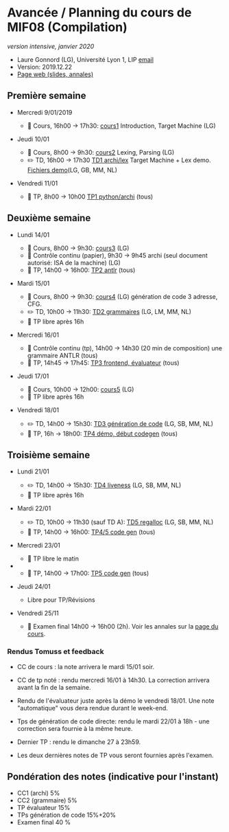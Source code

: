 # Avancée / Planning du cours de MIF08 (Compilation)
_version intensive, janvier 2020_

  * Laure Gonnord (LG), Université Lyon 1, LIP [email](mailto:laure.gonnord@univ-lyon1.fr)
  * Version: 2019.12.22
  * [Page web (slides, annales)](https://compil-lyon.gitlabpages.inria.fr/compil-lyon/)

## Première semaine

  - Mercredi 9/01/2019
     - :book: Cours, 16h00 -> 17h30:
       [cours1](http://laure.gonnord.org/pro/teaching/MIF08_Compil1819/mif08_all_slides4p.pdf)
       Introduction, Target Machine (LG)
 
  - Jeudi 10/01
     - :book: Cours, 8h00 -> 9h30:
       [cours2](http://laure.gonnord.org/pro/teaching/MIF08_Compil1819/mif08_all_slides4p.pdf)
       Lexing, Parsing (LG)
	 - :pencil2: TD, 16h00 -> 17h30 [TD1
       archi/lex](http://laure.gonnord.org/pro/teaching/MIF08_Compil1819/cahier_exos_MIF08.pdf)
       Target Machine + Lex demo. [Fichiers demo](http://laure.gonnord.org/pro/teaching/MIF08_Compil1819/ANTLR-demolex.tgz)(LG, GB,
       MM, NL)
   
  - Vendredi 11/01
	 - :hammer: TP, 8h00 -> 10h00 [TP1 python/archi](http://laure.gonnord.org/pro/teaching/MIF08_Compil1819/mif08_tp1.pdf) (tous)

## Deuxième semaine

  - Lundi 14/01
    - :book: Cours, 8h00 -> 9h30:  [cours3](http://laure.gonnord.org/pro/teaching/MIF08_Compil1819/mif08_all_slides4p.pdf) (LG)
	- :mag_right: Contrôle continu (papier), 9h30 -> 9h45 archi (seul document
      autorisé: ISA de la machine) (LG)
    - :hammer: TP, 14h00 -> 16h00: [TP2 antlr](http://laure.gonnord.org/pro/teaching/MIF08_Compil1819/mif08_tp2.pdf) (tous)
  
  - Mardi 15/01
	- :book: Cours, 8h00 -> 9h30:
      [cours4](http://laure.gonnord.org/pro/teaching/MIF08_Compil1819/mif08_all_slides4p.pdf)
      (LG) génération de code 3 adresse, CFG.
    - :pencil2: TD, 10h00 -> 11h30: [TD2 grammaires](http://laure.gonnord.org/pro/teaching/MIF08_Compil1819/cahier_exos_MIF08.pdf) (LG, LM,
      MM, NL) 
	- :hammer: TP libre après 16h
	
  - Mercredi 16/01
	- :mag_right: Contrôle continu (tp), 14h00 -> 14h30 (20 min de composition) une grammaire
      ANTLR (tous)
    - :hammer: TP, 14h45 -> 17h45: [TP3 frontend, évaluateur](http://laure.gonnord.org/pro/teaching/MIF08_Compil1819/mif08_tp3.pdf) (tous)

  - Jeudi 17/01
  	- :book: Cours, 10h00 -> 12h00:  [cours5](http://laure.gonnord.org/pro/teaching/MIF08_Compil1819/mif08_all_slides4p.pdf) (LG)
	- :hammer: TP libre après 16h
	
  - Vendredi 18/01
    - :pencil2: TD, 14h00 -> 15h30: [TD3 génération de code](http://laure.gonnord.org/pro/teaching/MIF08_Compil1819/cahier_exos_MIF08.pdf) (LG, SB,
      MM, NL) 
    - :hammer: TP, 16h -> 18h00: [TP4 démo, début codegen](http://laure.gonnord.org/pro/teaching/MIF08_Compil1819/mif08_tp4.pdf) (tous)
    

## Troisième semaine

  - Lundi 21/01
    - :pencil2: TD, 14h00 -> 15h30: [TD4 liveness](http://laure.gonnord.org/pro/teaching/MIF08_Compil1819/cahier_exos_MIF08.pdf) (LG, SB,
      MM, NL) 
	- :hammer: TP libre après 16h
	
  - Mardi 22/01
	- :pencil2: TD, 10h00 -> 11h30 (sauf TD A): [TD5 regalloc](http://laure.gonnord.org/pro/teaching/MIF08_Compil1819/cahier_exos_MIF08.pdf) (LG, SB,
      MM, NL) 
	- :hammer: TP, 14h00 -> 16h00:  [TP4/5 code gen](http://laure.gonnord.org/pro/teaching/MIF08_Compil1819/mif08_tp5.pdf) (tous)

  - Mercredi 23/01
	- :hammer: TP libre le matin
- 	- :hammer: TP, 14h00 -> 17h00:  [TP5 code gen](http://laure.gonnord.org/pro/teaching/MIF08_Compil1819/mif08_tp5.pdf) (tous)

  - Jeudi 24/01
	- Libre pour TP/Révisions

  - Vendredi 25/11
	- :mag_right: Examen final 14h00 -> 16h00 (2h). Voir les annales sur la [page du
      cours](http://laure.gonnord.org/pro/teaching/compilM1.html).


### Rendus Tomuss et feedback

  - CC de cours : la note arrivera le mardi 15/01 soir.
  
  - CC de tp noté : rendu mercredi 16/01 à 14h30. La correction
    arrivera avant la fin de la semaine.

  - Rendu de l'évaluateur juste après la démo le vendredi 18/01. Une
    note "automatique" vous dera rendue durant le week-end.

  - Tps de génération de code directe: rendu le mardi 22/01 à 18h - une
    correction sera fournie à la même heure. 
	
  - Dernier TP : rendu le dimanche 27 à 23h59.
  
  - Les deux dernières notes de TP vous seront fournies après l'examen.

## Pondération des notes (indicative pour l'instant)
  - CC1 (archi) 5%
  - CC2 (grammaire) 5%
  - TP évaluateur 15%
  - TPs génération de code 15%+20%
  - Examen final 40 %
